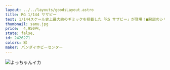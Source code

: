 ```yaml
---
layout: ../../layouts/goodsLayout.astro
title: RG 1/144 サザビー
text: 1/144スケール史上最大級のギミックを搭載した「RG サザビー」が登場！■腕部のシリンダー、ファンネルなどの武装が忠実に再現され、実機考証によってバーニアやバックパックなどの推進部には展開機構を設置！■豊富なハンドパーツ、サザビーを象徴する武装が付属し、各種ハンドパーツと高い可動域によって、両手持ちポーズなど劇中のポージングが再現できる！【付属品】■ビーム・ショット・ライフル×1■ビーム・トマホーク×1■ビーム・サーベル×2■シールド×1■ファンネルｘ6■ミサイル×1
thumbnail: samu.jpg
price: 	4,950円,
state: false,
id: 2426271
colors: 緑
maker: バンダイホビーセンター
---
```


![よっちゃんイカ](/images/samu.jpg)
